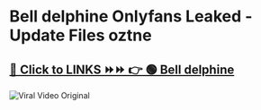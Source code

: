 
 # Bell delphine Onlyfans Leaked - Update Files oztne

## <h2><a href="https://clipsfans.com/Bell_delphine&ref=git">🔗 Click to LINKS ⏩⏩ 👉 🟢 Bell delphine </a></h2>

<a href="https://clipsfans.com/Bell_delphine&ref=git" rel="nofollow" data-target="animated-image.originalLink"><img src="https://i.ibb.co.com/xMMVF88/686577567.gif" alt="Viral Video Original" style="max-width: 100%; display: inline-block;" data-target="animated-image.originalImage"></a>

